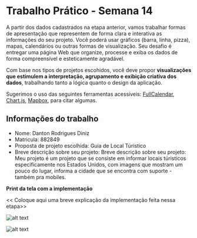 
# Trabalho Prático - Semana 14

A partir dos dados cadastrados na etapa anterior, vamos trabalhar formas de apresentação que representem de forma clara e interativa as informações do seu projeto. Você poderá usar gráficos (barra, linha, pizza), mapas, calendários ou outras formas de visualização. Seu desafio é entregar uma página Web que organize, processe e exiba os dados de forma compreensível e esteticamente agradável.

Com base nos tipos de projetos escohidos, você deve propor **visualizações que estimulem a interpretação, agrupamento e exibição criativa dos dados**, trabalhando tanto a lógica quanto o design da aplicação.

Sugerimos o uso das seguintes ferramentas acessíveis: [FullCalendar](https://fullcalendar.io/), [Chart.js](https://www.chartjs.org/), [Mapbox](https://docs.mapbox.com/api/), para citar algumas.

## Informações do trabalho

- Nome: Danton Rodrigues Diniz
- Matricula: 882849
- Proposta de projeto escolhida: Guia de Local Túristico
- Breve descrição sobre seu projeto: Breve descrição sobre seu projeto: Meu projeto é um projeto que se consiste em informar locais túristicos especificamente nos Estados Unidos, com imagens que mostram um pouco do lugar, informa a cidade que se encontra com suporte - também pra mobiles.

**Print da tela com a implementação**

<< Coloque aqui uma breve explicação da implementação feita nessa etapa>>

![alt text](image.png)

![alt text](image-1.png)
